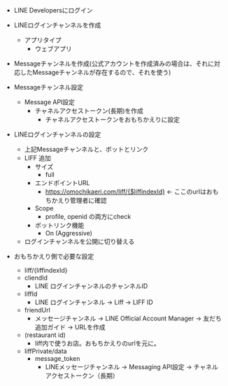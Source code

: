 
- LINE Developersにログイン

- LINEログインチャンネルを作成
  - アプリタイプ 
    - ウェブアプリ
- Messageチャンネルを作成(公式アカウントを作成済みの場合は、それに対応したMessageチャンネルが存在するので、それを使う)
- Messageチャンネル設定
  - Message API設定
    - チャネルアクセストークン(長期)を作成
      - チャネルアクセストークンをおもちかえりに設定

- LINEログインチャンネルの設定
  - 上記Messageチャンネルと、ボットとリンク
  - LIFF 追加
    - サイズ
      - full
    - エンドポイントURL 
      - https://omochikaeri.com/liff/{$liffindexId} <- ここのurlはおもちかえり管理者に確認
    - Scope
      - profile, openid の両方にcheck
    - ボットリンク機能 
      - On (Aggressive)
  - ログインチャンネルを公開に切り替える

- おもちかえり側で必要な設定
  -  liff/{liffindexId}
    - cliendId 
      - LINE ログインチャンネルのチャンネルID
    - liffId
      - LINE ログインチャンネル -> Liff -> LIFF ID
    - friendUrl
      - メッセージチャンネル -> LINE Official Account Manager -> 友だち追加ガイド -> URLを作成
    - (restaurant id)
      - liff内で使うお店。おもちかえりのurlを元に。
  - liffPrivate/data
    - message_token
      - LINEメッセージチャンネル -> Messaging API設定 -> チャネルアクセストークン（長期）
